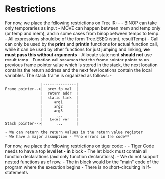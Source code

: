 # Restrictions

For now, we place the following restrictions on Tree IR: -
    - BINOP can take only temporaries as input
    - MOVE can happen between mem and temp only (or temp and mem), and
    in some cases from binop between temps to temp.
    - All expressions should be of the form Tree.ESEQ (stmt, resultTemp)
    - Call can only be used by the **print** and **println** functions
    for actual function call, while it can be used by other functions
    for just jumping and linking, **we must pass this without arguments**
    - Allocate statement **should not** use result temp
    - Function call assumes that the frame pointer points to an previous
    frame pointer value which is stored in the stack, the next location
    contains the return address and the next few locations contain the local
    variables. The stack frame is organized as follows: -
 
                    |---------------|
    Frame pointer-->|  prev fp val  |
                    |  return addr  |
                    |  static link  |
                    |     arg1      |
                    |     arg2      |
                    |     arg3      |
                    |     ....      |
                    |   Local var   |
    Stack pointer-->|     ....      |
    
    - We can return the return values in the return value register
    - We have a major assumption - **no errors in the code**

For now, we place the following restrictions on tiger code: -
    - Tiger Code needs to have a top level **let - in** block
    - The let block must contain all function declarations (and only function
    declarations).
    - We do not support nested functions as of now.
    - The in block would be the "main" code of the program where the execution begins
    - There is no short-circuiting in if-statements
